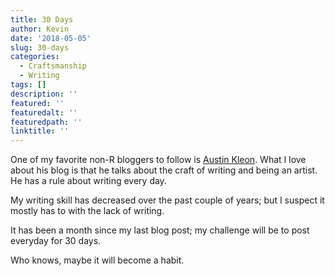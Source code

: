 ```yaml
---
title: 30 Days
author: Kevin
date: '2018-05-05'
slug: 30-days
categories:
  - Craftsmanship
  - Writing
tags: []
description: ''
featured: ''
featuredalt: ''
featuredpath: ''
linktitle: ''
---
```


One of my favorite non-R bloggers to follow is [Austin Kleon](https://austinkleon.com/newsletter/). What I love about his blog is that he talks about the craft of writing and being an artist. He has a rule about writing every day. 

My writing skill has decreased over the past couple of years; but I suspect it mostly has to with the lack of writing. 

It has been a month since my last blog post; my challenge will be to post everyday for 30 days.

Who knows, maybe it will become a habit. 

